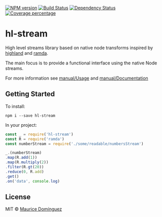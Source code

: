 [![NPM version][npm-image]][npm-url] [![Build Status][travis-image]][travis-url] [![Dependency Status][daviddm-image]][daviddm-url] [![Coverage percentage][coveralls-image]][coveralls-url]

# hl-stream

High level streams library based on native node transforms inspired by [highland](https://highlandjs.org/) and [ramda](http://ramdajs.com/).

The main focus is to provide a functional interface using the native Node streams.

For more information see [manual/Usage](manual/Usage.md) and [manual/Documentation](manual/Documentation.md)

## Getting Started

To install:

    npm i --save hl-stream

In your project:

```javascript
const _ = require('hl-stream')
const R = require('ramda')
const numberStream = require('./some/readable/numbersStream')

_.(numberStream)
.map(R.add(1))
.map(R.multiply(2))
.filter(R.gt(20))
.reduce(0, R.add)
.get()
.on('data', console.log)
```

## License

MIT © [Maurice Domínguez](maurice.ronet.dominguez@gmail.com)

[npm-image]: https://badge.fury.io/js/hl-stream.svg
[npm-url]: https://npmjs.org/package/hl-stream
[travis-image]: https://travis-ci.org/madoos/hl-stream.svg?branch=develop
[travis-url]: https://travis-ci.org/madoos/hl-stream
[daviddm-image]: https://david-dm.org/madoos/hl-stream.svg?theme=shields.io
[daviddm-url]: https://david-dm.org/madoos/hl-stream
[coveralls-image]: https://coveralls.io/repos/madoos/hl-stream/badge.svg
[coveralls-url]: https://coveralls.io/r/madoos/hl-stream
